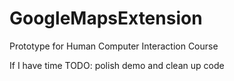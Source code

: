 # GoogleMapsExtension

Prototype for Human Computer Interaction Course

If I have time TODO:
polish demo and clean up code

